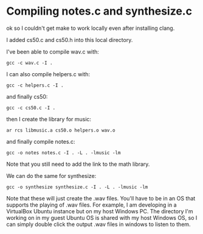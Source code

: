 
# Compiling notes.c and synthesize.c

ok so I couldn't get make to work locally even after installing clang.

I added cs50.c and cs50.h into this local directory.

I've been able to compile wav.c with:

    gcc -c wav.c -I .

I can also compile helpers.c with:

    gcc -c helpers.c -I .

and finally cs50:

    gcc -c cs50.c -I .

then I create the library for music:

    ar rcs libmusic.a cs50.o helpers.o wav.o

and finally compile notes.c:

    gcc -o notes notes.c -I . -L . -lmusic -lm

Note that you still need to add the link to the math library.

We can do the same for synthesize:

    gcc -o synthesize synthesize.c -I . -L . -lmusic -lm

Note that these will just create the .wav files. You'll have to be in an OS that supports the playing of .wav files. For example, I am developing in a VirtualBox Ubuntu instance but on my host Windows PC. The directory I'm working on in my guest Ubuntu OS is shared with my host Windows OS, so I can simply double click the output .wav files in windows to listen to them.


